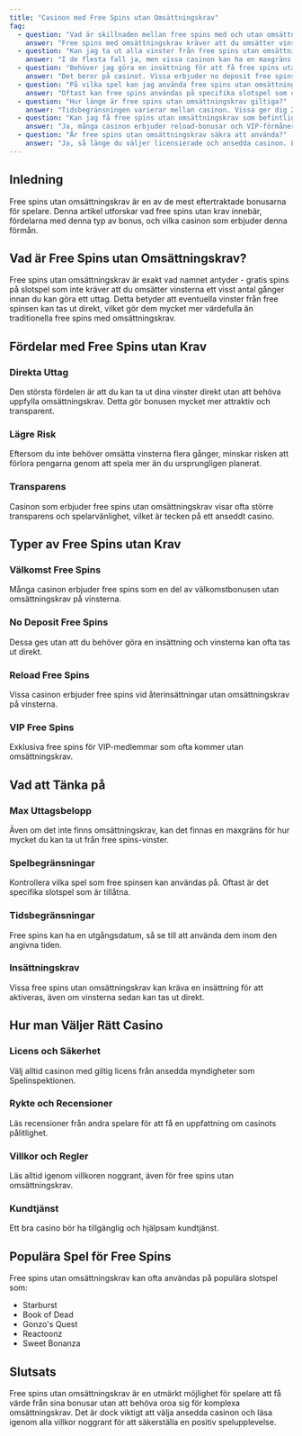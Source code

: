 ```yaml
---
title: "Casinon med Free Spins utan Omsättningskrav"
faq:
  - question: "Vad är skillnaden mellan free spins med och utan omsättningskrav?"
    answer: "Free spins med omsättningskrav kräver att du omsätter vinsterna ett visst antal gånger innan du kan ta ut dem. Free spins utan omsättningskrav låter dig ta ut vinsterna direkt."
  - question: "Kan jag ta ut alla vinster från free spins utan omsättningskrav?"
    answer: "I de flesta fall ja, men vissa casinon kan ha en maxgräns för uttag från free spins-vinster. Kontrollera alltid villkoren innan du accepterar bonusen."
  - question: "Behöver jag göra en insättning för att få free spins utan omsättningskrav?"
    answer: "Det beror på casinot. Vissa erbjuder no deposit free spins, medan andra kräver en insättning för att aktivera bonusen. Läs alltid villkoren noggrant."
  - question: "På vilka spel kan jag använda free spins utan omsättningskrav?"
    answer: "Oftast kan free spins användas på specifika slotspel som casinot väljer ut. Kontrollera alltid spelbegränsningarna innan du börjar spela."
  - question: "Hur länge är free spins utan omsättningskrav giltiga?"
    answer: "Tidsbegränsningen varierar mellan casinon. Vissa ger dig 24 timmar, andra upp till 7 dagar. Använd dem inom den angivna tiden för att inte förlora dem."
  - question: "Kan jag få free spins utan omsättningskrav som befintlig spelare?"
    answer: "Ja, många casinon erbjuder reload-bonusar och VIP-förmåner med free spins utan omsättningskrav för befintliga spelare."
  - question: "Är free spins utan omsättningskrav säkra att använda?"
    answer: "Ja, så länge du väljer licensierade och ansedda casinon. Läs alltid villkoren noggrant innan du accepterar bonusen och se till att casinot har en giltig licens."
---
```


## Inledning

Free spins utan omsättningskrav är en av de mest eftertraktade bonusarna för spelare. Denna artikel utforskar vad free spins utan krav innebär, fördelarna med denna typ av bonus, och vilka casinon som erbjuder denna förmån.

## Vad är Free Spins utan Omsättningskrav?

Free spins utan omsättningskrav är exakt vad namnet antyder - gratis spins på slotspel som inte kräver att du omsätter vinsterna ett visst antal gånger innan du kan göra ett uttag. Detta betyder att eventuella vinster från free spinsen kan tas ut direkt, vilket gör dem mycket mer värdefulla än traditionella free spins med omsättningskrav.

## Fördelar med Free Spins utan Krav

### Direkta Uttag

Den största fördelen är att du kan ta ut dina vinster direkt utan att behöva uppfylla omsättningskrav. Detta gör bonusen mycket mer attraktiv och transparent.

### Lägre Risk

Eftersom du inte behöver omsätta vinsterna flera gånger, minskar risken att förlora pengarna genom att spela mer än du ursprungligen planerat.

### Transparens

Casinon som erbjuder free spins utan omsättningskrav visar ofta större transparens och spelarvänlighet, vilket är tecken på ett anseddt casino.

## Typer av Free Spins utan Krav

### Välkomst Free Spins

Många casinon erbjuder free spins som en del av välkomstbonusen utan omsättningskrav på vinsterna.

### No Deposit Free Spins

Dessa ges utan att du behöver göra en insättning och vinsterna kan ofta tas ut direkt.

### Reload Free Spins

Vissa casinon erbjuder free spins vid återinsättningar utan omsättningskrav på vinsterna.

### VIP Free Spins

Exklusiva free spins för VIP-medlemmar som ofta kommer utan omsättningskrav.

## Vad att Tänka på

### Max Uttagsbelopp

Även om det inte finns omsättningskrav, kan det finnas en maxgräns för hur mycket du kan ta ut från free spins-vinster.

### Spelbegränsningar

Kontrollera vilka spel som free spinsen kan användas på. Oftast är det specifika slotspel som är tillåtna.

### Tidsbegränsningar

Free spins kan ha en utgångsdatum, så se till att använda dem inom den angivna tiden.

### Insättningskrav

Vissa free spins utan omsättningskrav kan kräva en insättning för att aktiveras, även om vinsterna sedan kan tas ut direkt.

## Hur man Väljer Rätt Casino

### Licens och Säkerhet

Välj alltid casinon med giltig licens från ansedda myndigheter som Spelinspektionen.

### Rykte och Recensioner

Läs recensioner från andra spelare för att få en uppfattning om casinots pålitlighet.

### Villkor och Regler

Läs alltid igenom villkoren noggrant, även för free spins utan omsättningskrav.

### Kundtjänst

Ett bra casino bör ha tillgänglig och hjälpsam kundtjänst.

## Populära Spel för Free Spins

Free spins utan omsättningskrav kan ofta användas på populära slotspel som:

- Starburst
- Book of Dead
- Gonzo's Quest
- Reactoonz
- Sweet Bonanza

## Slutsats

Free spins utan omsättningskrav är en utmärkt möjlighet för spelare att få värde från sina bonusar utan att behöva oroa sig för komplexa omsättningskrav. Det är dock viktigt att välja ansedda casinon och läsa igenom alla villkor noggrant för att säkerställa en positiv spelupplevelse.
